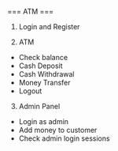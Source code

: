=== ATM ===

1. Login and Register

2. ATM
 - Check balance
 - Cash Deposit
 - Cash Withdrawal
 - Money Transfer
 - Logout

 3. Admin Panel
 - Login as admin
 - Add money to customer
 - Check admin login sessions